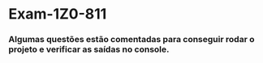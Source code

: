 # Exam-1Z0-811

### Algumas questões estão comentadas para conseguir rodar o projeto e verificar as saídas no console.